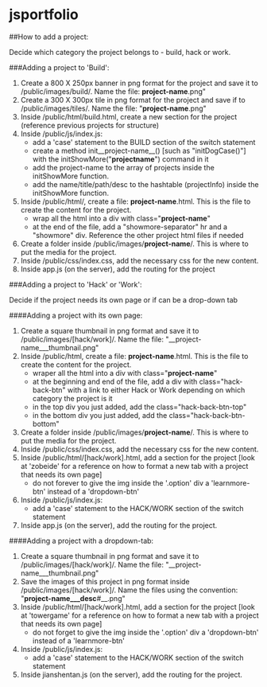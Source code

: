 jsportfolio
===========

##How to add a project:

Decide which category the project belongs to - build, hack or work.

###Adding a project to 'Build':
  
   1.  Create a 800 X 250px banner in png format for the project and save it to /public/images/build/. Name the file: __project-name__.png"
   2.  Create a 300 X 300px tile in png format for the project and save if to /public/images/tiles/. Name the file: "__project-name__.png"
   3.  Inside /public/html/build.html, create a new section for the project (reference previous projects for structure)
   4.  Inside /public/js/index.js:
       *  add a 'case' statement to the BUILD section of the switch statement
       *  create a method init__project-name__() [such as "initDogCase()"] with the initShowMore("__projectname__") command in it
       *  add the project-name to the array of projects inside the initShowMore function.
       *  add the name/title/path/desc to the hashtable (projectInfo) inside the initShowMore function.
   5.  Inside /public/html/, create a file: __project-name__.html. This is the file to create the content for the project.
       *  wrap all the html into a div with class="__project-name__"
       *  at the end of the file, add a "showmore-separator" hr and a "showmore" div. Reference the other project html files if needed
   6.  Create a folder inside /public/images/__project-name__/. This is where to put the media for the project.
   7.  Inside /public/css/index.css, add the necessary css for the new content.
   8.  Inside app.js (on the server), add the routing for the project

###Adding a project to 'Hack' or 'Work':

Decide if the project needs its own page or if can be a drop-down tab

####Adding a project with its own page:
  1.  Create a square thumbnail in png format and save it to /public/images/[hack/work]/. Name the file: "__project-name___thumbnail.png"
  2.  Inside /public/html, create a file: __project-name__.html. This is the file to create the content for the project.
      *  wraper all the html into a div with class="__project-name__"
      *  at the beginning and end of the file, add a div with class="hack-back-btn" with a link to either Hack or Work depending on which category the project is it
      *  in the top div you just added, add the class="hack-back-btn-top"
      *  in the bottom div you just added, add the class="hack-back-btn-bottom"
  3.  Create a folder inside /public/images/__project-name__/. This is where to put the media for the project.
  4.  Inside /public/css/index.css, add the necessary css for the new content.
  5.  Inside /public/html/[hack/work].html, add a section for the project [look at 'zobeide' for a reference on how to format a new tab with a project that needs its own page]
      *  do not forever to give the img inside the '.option' div a 'learnmore-btn' instead of a 'dropdown-btn'
  6.  Inside /public/js/index.js:
      *  add a 'case' statement to the HACK/WORK section of the switch statement
  7.  Inside app.js (on the server), add the routing for the project.

####Adding a project with a dropdown-tab:
  1.  Create a square thumbnail in png format and save it to /public/images/[hack/work]/. Name the file: "__project-name___thumbnail.png"
  2.  Save the images of this project in png format inside /public/images/[hack/work]/. Name the files using the convention: "__project-name___desc__#__.png"
  3.  Inside /public/html/[hack/work].html, add a section for the project [look at 'towergame' for a reference on how to format a new tab with a project that needs its own page]
      *  do not forget to give the img inside the '.option' div a 'dropdown-btn' instead of a 'learnmore-btn'
  4.  Inside /public/js/index.js:
      *  add a 'case' statement to the HACK/WORK section of the switch statement
  5.  Inside jianshentan.js (on the server), add the routing for the project.
